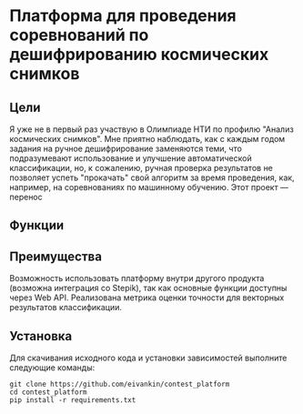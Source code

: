 # Платформа для проведения соревнований по дешифрированию космических снимков
## Цели
Я уже не в первый раз участвую в Олимпиаде НТИ по профилю "Анализ космических снимков". 
Мне приятно наблюдать, как с каждым годом задания на ручное дешифрирование заменяются теми, 
что подразумевают использование и улучшение автоматической классификации, но, к сожалению,
ручная проверка результатов не позволяет успеть "прокачать" свой алгоритм за время проведения, 
как, например, на соревнованиях по машинному обучению. Этот проект — перенос 

## Функции


## Преимущества
Возможность использовать платформу внутри другого продукта (возможна интеграция со Stepik), 
так как основные функции доступны через Web API.
Реализована метрика оценки точности для векторных результатов классификации.

## Установка
Для скачивания исходного кода и установки зависимостей выполните следующие команды:
```
git clone https://github.com/eivankin/contest_platform
cd contest_platform
pip install -r requirements.txt 
```
